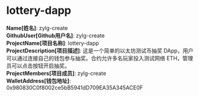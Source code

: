 # lottery-dapp

**Name[姓名]**: zylg-create  
**GithubUser[Github用户名]**: zylg-create  
**ProjectName[项目名称]**: lottery-dapp  
**ProjectDescription[项目描述]**: 这是一个简单的以太坊测试币抽奖 DApp，用户可以通过连接自己的钱包参与抽奖。合约允许多名玩家投入测试网络 ETH，管理员可以点击按钮开启抽奖。  
**ProjectMembers[项目成员]**: zylg-create  
**WalletAddress[钱包地址]**: 0x980830C0f8002ce5bB5941dD709EA35A345ACE0F